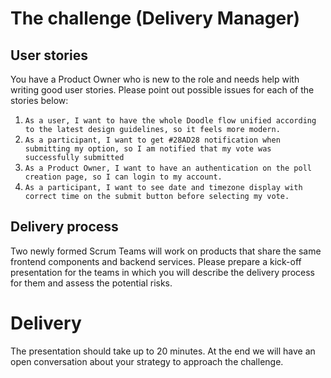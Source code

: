 # The challenge (Delivery Manager)
## User stories
You have a Product Owner who is new to the role and needs help with writing good user stories. Please point out possible issues for each of the stories below:
1. `As a user, I want to have the whole Doodle flow unified according to the latest design guidelines, so it feels more modern.`
2. `As a participant, I want to get #28AD28 notification when submitting my option, so I am notified that my vote was successfully submitted`
3. `As a Product Owner, I want to have an authentication on the poll creation page, so I can login to my account.`
4. `As a participant, I want to see date and timezone display with correct time on the submit button before selecting my vote.`
## Delivery process
Two newly formed Scrum Teams will work on products that share the same frontend components and backend services. Please prepare a kick-off presentation for the teams in which you will describe the delivery process for them and assess the potential risks.

# Delivery

The presentation should take up to 20 minutes. At the end we will have an open conversation about your strategy to approach the challenge.
